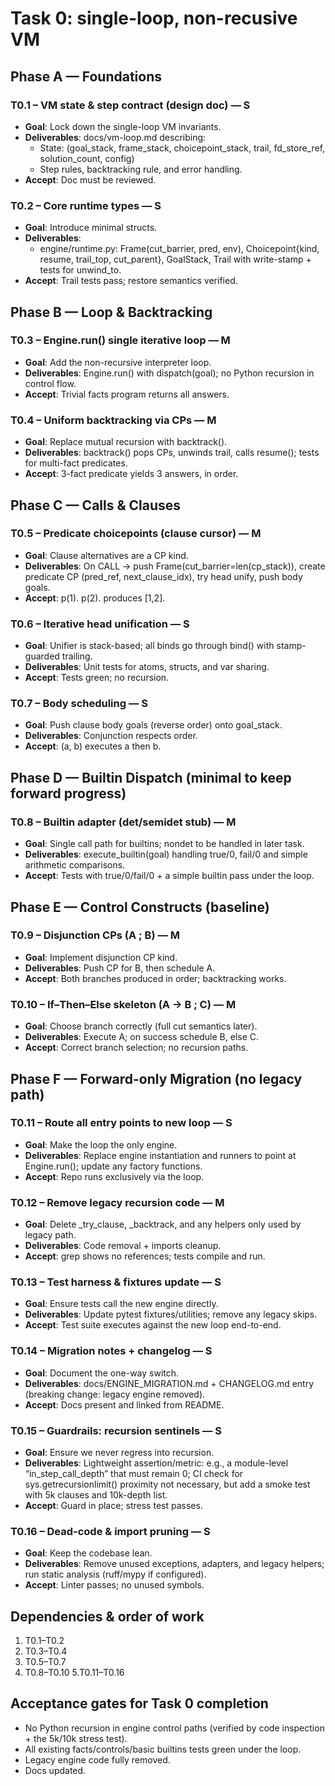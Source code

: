 # Task 0: single-loop, non-recusive VM

## Phase A — Foundations

### T0.1 – VM state & step contract (design doc) — S
- **Goal**: Lock down the single-loop VM invariants.
- **Deliverables**:  docs/vm-loop.md describing:
	- State: (goal_stack, frame_stack, choicepoint_stack, trail, fd_store_ref, solution_count, config)
	- Step rules, backtracking rule, and error handling.
- **Accept**:  Doc must be reviewed.

### T0.2 – Core runtime types — S
- **Goal**: Introduce minimal structs.
- **Deliverables**: 
	- engine/runtime.py: Frame(cut_barrier, pred, env), Choicepoint{kind, resume, trail_top, cut_parent}, GoalStack, Trail with write-stamp + tests for unwind_to.
- **Accept**:  Trail tests pass; restore semantics verified.

## Phase B — Loop & Backtracking

### T0.3 – Engine.run() single iterative loop — M
- **Goal**: Add the non-recursive interpreter loop.
- **Deliverables**:  Engine.run() with dispatch(goal); no Python recursion in control flow.
- **Accept**:  Trivial facts program returns all answers.

### T0.4 – Uniform backtracking via CPs — M
- **Goal**: Replace mutual recursion with backtrack().
- **Deliverables**:  backtrack() pops CPs, unwinds trail, calls resume(); tests for multi-fact predicates.
- **Accept**:  3-fact predicate yields 3 answers, in order.

## Phase C — Calls & Clauses

### T0.5 – Predicate choicepoints (clause cursor) — M
- **Goal**: Clause alternatives are a CP kind.
- **Deliverables**:  On CALL → push Frame(cut_barrier=len(cp_stack)), create predicate CP (pred_ref, next_clause_idx), try head unify, push body goals.
- **Accept**:  p(1). p(2). produces [1,2].

### T0.6 – Iterative head unification — S
- **Goal**: Unifier is stack-based; all binds go through bind() with stamp-guarded trailing.
- **Deliverables**:  Unit tests for atoms, structs, and var sharing.
- **Accept**:  Tests green; no recursion.

### T0.7 – Body scheduling — S
- **Goal**: Push clause body goals (reverse order) onto goal_stack.
- **Deliverables**:  Conjunction respects order.
- **Accept**:  (a, b) executes a then b.

## Phase D — Builtin Dispatch (minimal to keep forward progress)

### T0.8 – Builtin adapter (det/semidet stub) — M
- **Goal**: Single call path for builtins; nondet to be handled in later task.
- **Deliverables**:  execute_builtin(goal) handling true/0, fail/0 and simple arithmetic comparisons.
- **Accept**:  Tests with true/0/fail/0 + a simple builtin pass under the loop.

## Phase E — Control Constructs (baseline)

### T0.9 – Disjunction CPs (A ; B) — M
- **Goal**: Implement disjunction CP kind.
- **Deliverables**:  Push CP for B, then schedule A.
- **Accept**:  Both branches produced in order; backtracking works.

### T0.10 – If–Then–Else skeleton (A -> B ; C) — M
- **Goal**: Choose branch correctly (full cut semantics later).
- **Deliverables**:  Execute A; on success schedule B, else C.
- **Accept**:  Correct branch selection; no recursion paths.

## Phase F — Forward-only Migration (no legacy path)

### T0.11 – Route all entry points to new loop — S
- **Goal**: Make the loop the only engine.
- **Deliverables**:  Replace engine instantiation and runners to point at Engine.run(); update any factory functions.
- **Accept**:  Repo runs exclusively via the loop.

### T0.12 – Remove legacy recursion code — M
- **Goal**: Delete _try_clause, _backtrack, and any helpers only used by legacy path.
- **Deliverables**:  Code removal + imports cleanup.
- **Accept**:  grep shows no references; tests compile and run.

### T0.13 – Test harness & fixtures update — S
- **Goal**: Ensure tests call the new engine directly.
- **Deliverables**:  Update pytest fixtures/utilities; remove any legacy skips.
- **Accept**:  Test suite executes against the new loop end-to-end.

### T0.14 – Migration notes + changelog — S
- **Goal**: Document the one-way switch.
- **Deliverables**:  docs/ENGINE_MIGRATION.md + CHANGELOG.md entry (breaking change: legacy engine removed).
- **Accept**:  Docs present and linked from README.

### T0.15 – Guardrails: recursion sentinels — S
- **Goal**: Ensure we never regress into recursion.
- **Deliverables**:  Lightweight assertion/metric: e.g., a module-level “in_step_call_depth” that must remain 0; CI check for sys.getrecursionlimit() proximity not necessary, but add a smoke test with 5k clauses and 10k-depth list.
- **Accept**:  Guard in place; stress test passes.

### T0.16 – Dead-code & import pruning — S
- **Goal**: Keep the codebase lean.
- **Deliverables**:  Remove unused exceptions, adapters, and legacy helpers; run static analysis (ruff/mypy if configured).
- **Accept**:  Linter passes; no unused symbols.

## Dependencies & order of work
1. T0.1–T0.2
2. T0.3–T0.4
3. T0.5–T0.7
4. T0.8–T0.10
5.T0.11–T0.16

## Acceptance gates for Task 0 completion
- No Python recursion in engine control paths (verified by code inspection + the 5k/10k stress test).
- All existing facts/controls/basic builtins tests green under the loop.
- Legacy engine code fully removed.
- Docs updated.
